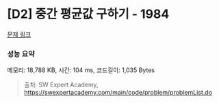 # [D2] 중간 평균값 구하기 - 1984 

[문제 링크](https://swexpertacademy.com/main/code/problem/problemDetail.do?contestProbId=AV5Pw_-KAdcDFAUq) 

### 성능 요약

메모리: 18,788 KB, 시간: 104 ms, 코드길이: 1,035 Bytes



> 출처: SW Expert Academy, https://swexpertacademy.com/main/code/problem/problemList.do